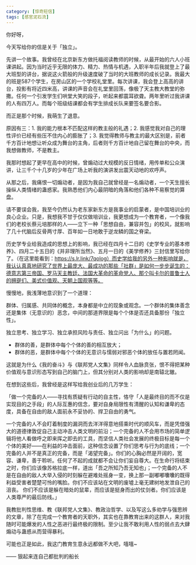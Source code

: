 ```yaml
---
category: [惊奇短信]
tags: [感官泥石流]
---
```



你好呀，

今天写给你的信是关于「独立」。

先讲一个故事。我曾经在北京新东方做托福阅读教师的时候，从最开始的六人小班课讲起。因为当时近乎无限的体力、精力、热情与机遇，入职半年后我就登上了最大班型的讲台，据说这火箭般的升级速度破了当时的大班教师的成长记录。我最大的班是587个学生，在房山区的一个学校礼堂里。每次讲课，我会登上高高的讲台，投影有将近四米高，讲课的声音会在礼堂里回荡，像极了天主教大教堂的弥撒。任何一个引发学生们哄堂大笑的段子，听起来都震耳欲聋。两年里听过我讲课的人有四万人。而每个班级结课都会有学生排成长队来要签名要合影。

而正是那个时候，我萌生了退意。

原因有三：1. 我的能力根本不匹配这样的教主般的礼遇；2. 我感觉我对自己的理性评价已经有些压不住内心的膨胀了；3. 我觉得教师与教主的最大区别是，前者千方百计地想让听众成为舞台的主角，后者则千方百计地自己留在舞台的中央，而我想做教师，不是教主。

我那时想起了更早在高中的时候，曾煽动过大规模的反日情绪，用传单和公众演讲，让三千个十几岁的少年在广场上听我的演讲发出震天动地的欢呼声。

从那之后，我痛恨一切煽动者，是因为我自己就曾经是一名煽动者，一个天生擅长操纵人类情绪的蛊惑家。我熟悉他们内心最阴暗的角落和他们各种不易察觉的算盘。

请不要误会我，我至今仍然认为老东家新东方是我事业的启蒙者，是中国培训业的良心企业。只是，我想我不甘于仅仅做培训业，我更想成为一个教育者，一个像我们的老校长蔡元培那样的人——立下一种「思想自由，兼容并包」的校风，就影响了几十代脑后反骨两寸厚、百年如一日地敢于逆龙鳞的国之脊梁。

历史学专业给我造成的思想上的影响，我已经在四月十二日的《史学专业的基本修养》、四月二十五日的《并非理所当然》、五月一日的《美学修养》三封信里写给你了。（在这里能看到：https://s.lr.link/7qolog）而史学给我的另外一种影响就是，我认认真真地研究了世界上最庞大、最成功的那些「社群」是如何一步步诞生的：德意志第三帝国、罗马天主教廷、法国大革命的革命党人、那个叫卡尔的普鲁士人的拥趸们、美式价值观、天朝上国观等等。

慢慢地，我浅薄地意识到了一个道理：

群体、归属感、共同体的概念，本身都是中立的现象或观念。一个群体的集体善念还是集体（无意识的）恶念，中间的那道界限是每个个体是否还具备那份「独立性」。

独立思考、独立学习、独立承担风险与责任、独立问出「为什么」的问题。

- 群体的善，是群体中每个个体的善的相互放大；
- 群体的恶，是群体中每个个体的无意识与懦弱对邪恶个体的放任与置若罔闻。

这就是为什么《我的奋斗》与《联邦党人文集》同样令人血脉贲张，恨不得把某种价值观与意识形态写到自己的脑门上，但其分别对人类的影响却是南辕北辙。

在想到这些后，我曾经是这样写给我创业后的几万学生：

「做一个完备的人——寻找有质疑有行动的自主性，恪守「人是最终目的而不仅是实现目的之手段」的人际互惠的信念，要对自身局限性有清醒的认知和谦卑的态度，具备在自由的敌人面前永不妥协的、捍卫自由的勇气。

一个完备的人不会盯着制度的漏洞而去洋洋得意地搭乘时代的顺风车，而是凭借强大的道德律敦促自己主动冲击人类文明的前沿；一个完备的人不会用市场的简单逻辑将他人看做呼之即来挥之即去的工具，而坚信人类社会发展的终极目标是每一个个体的美好——在利益的冲击面前，这种信念设置了你们思考与行为的底线；一个完备的人并不是真正的完备，而是「渴望完备」。你们的心胸必然是开阔的，宽容、谦卑，善于聆听。任何了不起的成就都不会让你们妄自尊大。在生命行将结束之时，你们应该像苏格拉底一样，道出「吾之所知乃吾无知也」；一个完备的人不是在自由的敌人大举入侵的时刻躲在避难处摇身一变，换上那一副嘟嘟囔囔的既得利益受害者楚楚可怜的嘴脸。你们不应该站在文明的废墟上毫无建树地发泄自己的沮丧。 你们不应该是躲在暗处的鼠辈，而应该是挺身而出的仗剑者。你们应该是人类尊严的最后防线。」


我教批判性思维、教《联邦党人文集》、教政治哲学、以及写这么多劝学与强思辨的文章，除了在完成一个教育者的天职外，其实也在靠教育出来的这群人，来对我随时可能爆发的人性之恶进行最终极的限制。至少让我不敢利用人性的弱点去大肆煽动与蛊惑从而营得暴利。

可能也正是如此，我这门教育生意永远都做不大吧，嘻嘻~

—— 狠起来连自己都批判的船长